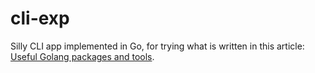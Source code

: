 cli-exp
=======

Silly CLI app implemented in Go, for trying what is written in this article: [Useful Golang packages and tools](https://medium.com/ahmed-t-ali/useful-golang-packages-and-tools-f55b9986a041).
